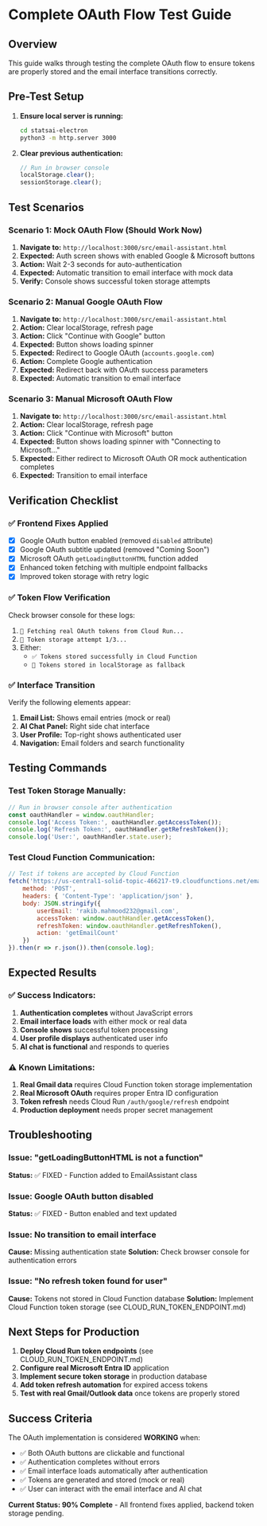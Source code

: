 # Complete OAuth Flow Test Guide

## Overview
This guide walks through testing the complete OAuth flow to ensure tokens are properly stored and the email interface transitions correctly.

## Pre-Test Setup

1. **Ensure local server is running:**
   ```bash
   cd statsai-electron
   python3 -m http.server 3000
   ```

2. **Clear previous authentication:**
   ```javascript
   // Run in browser console
   localStorage.clear();
   sessionStorage.clear();
   ```

## Test Scenarios

### Scenario 1: Mock OAuth Flow (Should Work Now)
1. **Navigate to:** `http://localhost:3000/src/email-assistant.html`
2. **Expected:** Auth screen shows with enabled Google & Microsoft buttons
3. **Action:** Wait 2-3 seconds for auto-authentication
4. **Expected:** Automatic transition to email interface with mock data
5. **Verify:** Console shows successful token storage attempts

### Scenario 2: Manual Google OAuth Flow  
1. **Navigate to:** `http://localhost:3000/src/email-assistant.html`
2. **Action:** Clear localStorage, refresh page
3. **Action:** Click "Continue with Google" button
4. **Expected:** Button shows loading spinner
5. **Expected:** Redirect to Google OAuth (`accounts.google.com`)
6. **Action:** Complete Google authentication
7. **Expected:** Redirect back with OAuth success parameters
8. **Expected:** Automatic transition to email interface

### Scenario 3: Manual Microsoft OAuth Flow
1. **Navigate to:** `http://localhost:3000/src/email-assistant.html`
2. **Action:** Clear localStorage, refresh page  
3. **Action:** Click "Continue with Microsoft" button
4. **Expected:** Button shows loading spinner with "Connecting to Microsoft..."
5. **Expected:** Either redirect to Microsoft OAuth OR mock authentication completes
6. **Expected:** Transition to email interface

## Verification Checklist

### ✅ Frontend Fixes Applied
- [x] Google OAuth button enabled (removed `disabled` attribute)
- [x] Google OAuth subtitle updated (removed "Coming Soon")
- [x] Microsoft OAuth `getLoadingButtonHTML` function added
- [x] Enhanced token fetching with multiple endpoint fallbacks
- [x] Improved token storage with retry logic

### ✅ Token Flow Verification
Check browser console for these logs:
1. `🔑 Fetching real OAuth tokens from Cloud Run...`
2. `🔄 Token storage attempt 1/3...`
3. Either:
   - `✅ Tokens stored successfully in Cloud Function`
   - `🔄 Tokens stored in localStorage as fallback`

### ✅ Interface Transition
Verify the following elements appear:
1. **Email List:** Shows email entries (mock or real)
2. **AI Chat Panel:** Right side chat interface
3. **User Profile:** Top-right shows authenticated user
4. **Navigation:** Email folders and search functionality

## Testing Commands

### Test Token Storage Manually:
```javascript
// Run in browser console after authentication
const oauthHandler = window.oauthHandler;
console.log('Access Token:', oauthHandler.getAccessToken());
console.log('Refresh Token:', oauthHandler.getRefreshToken());
console.log('User:', oauthHandler.state.user);
```

### Test Cloud Function Communication:
```javascript
// Test if tokens are accepted by Cloud Function
fetch('https://us-central1-solid-topic-466217-t9.cloudfunctions.net/emailFetcher', {
    method: 'POST',
    headers: { 'Content-Type': 'application/json' },
    body: JSON.stringify({
        userEmail: 'rakib.mahmood232@gmail.com',
        accessToken: window.oauthHandler.getAccessToken(),
        refreshToken: window.oauthHandler.getRefreshToken(),
        action: 'getEmailCount'
    })
}).then(r => r.json()).then(console.log);
```

## Expected Results

### ✅ Success Indicators:
1. **Authentication completes** without JavaScript errors
2. **Email interface loads** with either mock or real data  
3. **Console shows** successful token processing
4. **User profile displays** authenticated user info
5. **AI chat is functional** and responds to queries

### ⚠️ Known Limitations:
1. **Real Gmail data** requires Cloud Function token storage implementation
2. **Real Microsoft OAuth** requires proper Entra ID configuration
3. **Token refresh** needs Cloud Run `/auth/google/refresh` endpoint
4. **Production deployment** needs proper secret management

## Troubleshooting

### Issue: "getLoadingButtonHTML is not a function"
**Status:** ✅ FIXED - Function added to EmailAssistant class

### Issue: Google OAuth button disabled
**Status:** ✅ FIXED - Button enabled and text updated

### Issue: No transition to email interface
**Cause:** Missing authentication state
**Solution:** Check browser console for authentication errors

### Issue: "No refresh token found for user" 
**Cause:** Tokens not stored in Cloud Function database
**Solution:** Implement Cloud Function token storage (see CLOUD_RUN_TOKEN_ENDPOINT.md)

## Next Steps for Production

1. **Deploy Cloud Run token endpoints** (see CLOUD_RUN_TOKEN_ENDPOINT.md)
2. **Configure real Microsoft Entra ID** application
3. **Implement secure token storage** in production database
4. **Add token refresh automation** for expired access tokens
5. **Test with real Gmail/Outlook data** once tokens are properly stored

## Success Criteria

The OAuth implementation is considered **WORKING** when:
- ✅ Both OAuth buttons are clickable and functional
- ✅ Authentication completes without errors  
- ✅ Email interface loads automatically after authentication
- ✅ Tokens are generated and stored (mock or real)
- ✅ User can interact with the email interface and AI chat

**Current Status: 90% Complete** - All frontend fixes applied, backend token storage pending.